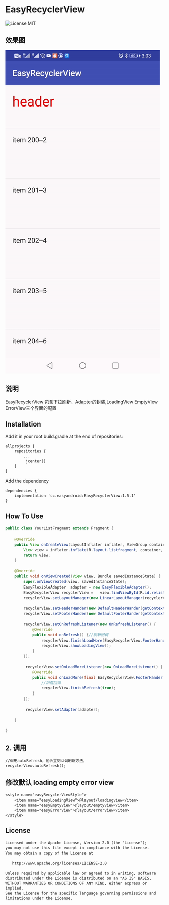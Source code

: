 EasyRecyclerView
==========

![License MIT](https://img.shields.io/badge/Apache-2.0-brightgreen)

## 效果图
![image](https://github.com/easyandroid-cc/EasyRecyclerView/blob/5dd3859d838b2b07c819fe5f3aee502173bd92c0/images/1.gif)


## 说明
EasyRecyclerView 包含下拉刷新，Adapter的封装,LoadingView EmptyView ErrorView三个界面的配置 

## Installation

Add it in your root build.gradle at the end of repositories:
```
allprojects {
    repositories {
        ...
         jcenter()
    }
}
```


Add the dependency
```
dependencies {
    implementation 'cc.easyandroid:EasyRecyclerView:1.5.1'
}
```

## How To Use

```java
public class YourListFragment extends Fragment {
    
    @Override
    public View onCreateView(LayoutInflater inflater, ViewGroup container, Bundle savedInstanceState) {
        View view = inflater.inflate(R.layout.listfragment, container, false);
        return view;
    }

    @Override
    public void onViewCreated(View view, Bundle savedInstanceState) {
        super.onViewCreated(view, savedInstanceState);
        EasyFlexibleAdapter  adapter = new EasyFlexibleAdapter();
        EasyRecyclerView recyclerView =   view.findViewById(R.id.relist);
        recyclerView.setLayoutManager(new LinearLayoutManager(recyclerView.getContext()));
   
        recyclerView.setHeaderHander(new DefaultHeaderHander(getContext()));//设置刷新的view，可以自定义
        recyclerView.setFooterHander(new DefaultFooterHander(getContext()));//设置加载的view，可以自定义
       
        recyclerView.setOnRefreshListener(new OnRefreshListener() {
            @Override
            public void onRefresh() {//刷新回调
                recyclerView.finishLoadMore(EasyRecyclerView.FooterHander.LOADSTATUS_COMPLETED);
                recyclerView.showLoadingView();
            }
        });

         recyclerView.setOnLoadMoreListener(new OnLoadMoreListener() {
            @Override
            public void onLoadMore(final EasyRecyclerView.FooterHander loadMoreView) {
                //加载回调
                recyclerView.finishRefresh(true);
            }
        });

         recyclerView.setAdapter(adapter);

    }
 
}

```

 
## 2. 调用

    //调用autoRefresh，他会立刻回调刷新方法，
    recyclerView.autoRefresh();


## 修改默认 loading empty error view

    <style name="easyRecyclerViewStyle">
        <item name="easyLoadingView">@layout/loadingview</item>
        <item name="easyEmptyView">@layout/emptyview</item>
        <item name="easyErrorView">@layout/errorview</item>
    </style>
License
-------

```
Licensed under the Apache License, Version 2.0 (the "License");
you may not use this file except in compliance with the License.
You may obtain a copy of the License at

   http://www.apache.org/licenses/LICENSE-2.0

Unless required by applicable law or agreed to in writing, software
distributed under the License is distributed on an "AS IS" BASIS,
WITHOUT WARRANTIES OR CONDITIONS OF ANY KIND, either express or implied.
See the License for the specific language governing permissions and
limitations under the License.


